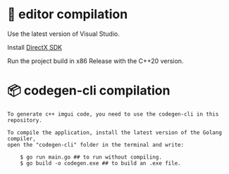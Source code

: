 # 🔩 editor compilation
Use the latest version of Visual Studio.

Install [DirectX SDK](www.microsoft.com/en-us/download/details.aspx?id=6812)

Run the project build in x86 Release with the C++20 version. 


# 📦 codegen-cli compilation
    To generate c++ imgui code, you need to use the codegen-cli in this repository. 

    To compile the application, install the latest version of the Golang compiler, 
    open the "codegen-cli" folder in the terminal and write:

        $ go run main.go ## to run without compiling.
        $ go build -o codegen.exe ## to build an .exe file.
